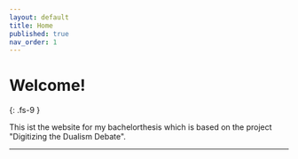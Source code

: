```yaml
---
layout: default
title: Home
published: true
nav_order: 1
---
```


# Welcome!
{: .fs-9 }

This ist the website for my bachelorthesis which is based on the project "Digitizing the Dualism Debate". 

---
